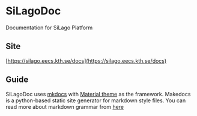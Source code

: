 # SiLagoDoc

Documentation for SiLago Platform

## Site

[https://silago.eecs.kth.se/docs](https://silago.eecs.kth.se/docs)

## Guide

SiLagoDoc uses [mkdocs](https://www.mkdocs.org/) with [Material theme](https://squidfunk.github.io/mkdocs-material/) as the framework. Makedocs is a python-based static site generator for markdown style files. You can read more about markdown grammar from [here](https://www.mkdocs.org/user-guide/writing-your-docs/#writing-with-markdown)
